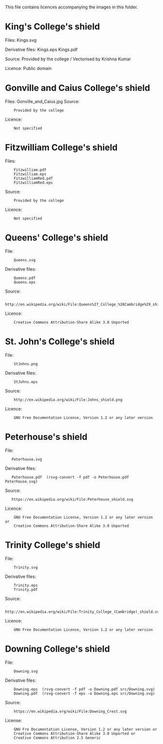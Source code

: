 This file contains licences accompanying the images in this folder.

# King's College's shield

Files:
        Kings.svg

Derivative files:
        Kings.eps
        Kings.pdf

Source:
        Provided by the college / Vectorised by Krishna Kumar

Licence:
        Public domain

# Gonville and Caius College's shield

Files:
        Gonville_and_Caius.jpg
Source:

        Provided by the college

Licence:

        Not specified

# Fitzwilliam College's shield

Files:

        Fitzwilliam.pdf
        Fitzwilliam.eps
        FitzwilliamRed.pdf
        FitzwilliamRed.eps

Source:

        Provided by the college

Licence:

        Not specified



# Queens' College's shield

File:

        Queens.svg

Derivative files:

        Queens.pdf
        Queens.eps

Source:

        http://en.wikipedia.org/wiki/File:Queens%27_College_%28Cambridge%29_shield.svg

Licence:

        Creative Commons Attribution-Share Alike 3.0 Unported



# St. John's College's shield

File:

        StJohns.png

Derivative files:

        StJohns.eps

Source:

        http://en.wikipedia.org/wiki/File:Johns_shield.png

Licence:

        GNU Free Documentation License, Version 1.2 or any later version



# Peterhouse's shield

File:

       Peterhouse.svg

Derivative files:

       Peterhouse.pdf  (rsvg-convert -f pdf -o Peterhouse.pdf Peterhouse.svg)

Source:

       https://en.wikipedia.org/wiki/File:Peterhouse_shield.svg

Licence:

        GNU Free Documentation License, Version 1.2 or any later version or
        Creative Commons Attribution-Share Alike 3.0 Unported



# Trinity College's shield

File:

        Trinity.svg

Derivative files:

        Trinity.eps
        Trinity.pdf

Source:

        http://en.wikipedia.org/wiki/File:Trinity_College_(Cambridge)_shield.svg

Licence:

        GNU Free Documentation License, Version 1.2 or any later version


# Downing College's shield

File:

        Downing.svg

Derivative files:

        Downing.eps  (rsvg-convert -f pdf -o Downing.pdf src/Downing.svg)
        Downing.pdf  (rsvg-convert -f eps -o Downing.eps src/Downing.svg)

Source:

        https://en.wikipedia.org/wiki/File:Downing_Crest.svg

License:

        GNU Fre Documentation License, Version 1.2 or any later version or
        Creative Commons Attribution-Share Alike 3.0 Unported or
        Creative Commons Attribution 2.5 Generic
